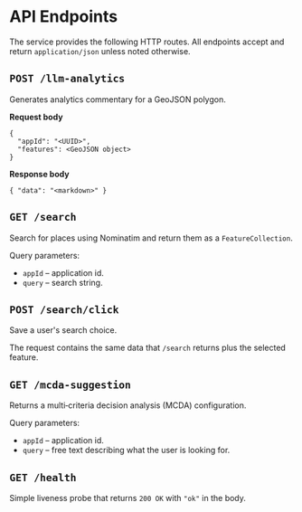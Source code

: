# API Endpoints

The service provides the following HTTP routes. All endpoints accept and
return `application/json` unless noted otherwise.

## `POST /llm-analytics`
Generates analytics commentary for a GeoJSON polygon.

**Request body**
```
{
  "appId": "<UUID>",
  "features": <GeoJSON object>
}
```

**Response body**
```
{ "data": "<markdown>" }
```

## `GET /search`
Search for places using Nominatim and return them as a `FeatureCollection`.

Query parameters:
- `appId` – application id.
- `query` – search string.

## `POST /search/click`
Save a user's search choice.

The request contains the same data that `/search` returns plus the selected
feature.

## `GET /mcda-suggestion`
Returns a multi‑criteria decision analysis (MCDA) configuration.

Query parameters:
- `appId` – application id.
- `query` – free text describing what the user is looking for.

## `GET /health`
Simple liveness probe that returns `200 OK` with `"ok"` in the body.
